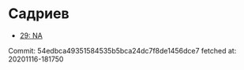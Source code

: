 # Садриев
- [29: NA](29.md)

Commit: 54edbca49351584535b5bca24dc7f8de1456dce7
 fetched at: 20201116-181750
